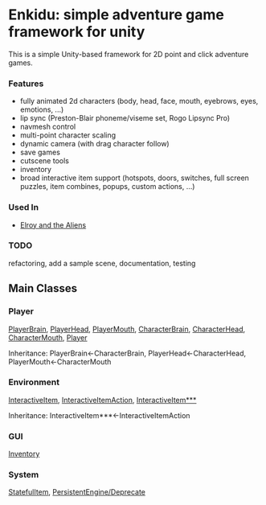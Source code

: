 # Enkidu: simple adventure game framework for unity

This is a simple Unity-based framework for 2D point and click adventure games. 

### Features
- fully animated 2d characters (body, head, face, mouth, eyebrows, eyes, emotions, ...)
- lip sync (Preston-Blair phoneme/viseme set, Rogo Lipsync Pro)
- navmesh control
- multi-point character scaling
- dynamic camera (with drag character follow)
- save games
- cutscene tools
- inventory
- broad interactive item support (hotspots, doors, switches, full screen puzzles, item combines, popups, custom actions, ...)

### Used In 
- [Elroy and the Aliens](https://elroythegame.com)

### TODO
refactoring, add a sample scene, documentation, testing

## Main Classes

### Player
[PlayerBrain](Assets/Motiviti/Enkidu/character/PlayerBrain.cs), [PlayerHead](Assets/Motiviti/Enkidu/character/PlayerHead.cs), [PlayerMouth](Assets/Motiviti/Enkidu/character/PlayerMouth.cs), [CharacterBrain](Assets/Motiviti/Enkidu/character/CharacterBrain.cs), [CharacterHead](Assets/Motiviti/Enkidu/character/CharacterHead.cs), [CharacterMouth](Assets/Motiviti/Enkidu/character/CharacterMouth.cs), [Player](Assets/Motiviti/Enkidu/character/Player.cs)

Inheritance: PlayerBrain<-CharacterBrain, PlayerHead<-CharacterHead, PlayerMouth<-CharacterMouth

### Environment 
[InteractiveItem](Assets/Motiviti/Enkidu/environment/InteractiveItem.cs), [InteractiveItemAction](Assets/Motiviti/Enkidu/environment/InteractiveItemAction.cs), [InteractiveItem***](Assets/Motiviti/Enkidu/environment)

Inheritance: InteractiveItem***<-InteractiveItemAction

### GUI
[Inventory](Assets/Motiviti/Enkidu/gui/Inventory.cs)

### System 
[StatefulItem](Assets/Motiviti/Enkidu/system/StatefulItem.cs), [PersistentEngine/Deprecate](Assets/Motiviti/Enkidu/system/PersistentEngine.cs)
